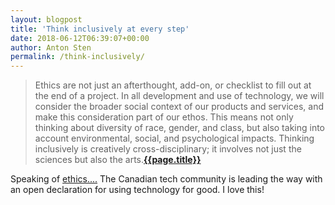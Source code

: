 ```yaml
---
layout: blogpost
title: 'Think inclusively at every step'
date: 2018-06-12T06:39:07+00:00
author: Anton Sten
permalink: /think-inclusively/
---
```


>Ethics are not just an afterthought, add-on, or checklist to fill out at the end of a project. In all development and use of technology, we will consider the broader social context of our products and services, and make this consideration part of our ethos. This means not only thinking about diversity of race, gender, and class, but also taking into account environmental, social, and psychological impacts. Thinking inclusively is creatively cross-disciplinary; it involves not just the sciences but also the arts.**[{{page.title}}](https://canadianinnovationspace.ca/tech-for-good/)**

Speaking of [ethics....](/moral-implications-apps) The Canadian tech community is leading the way with an open declaration for using technology for good. I love this!
